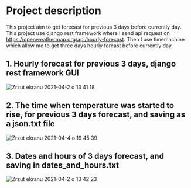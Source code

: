 
# Project description

This project aim to get forecast for previous 3 days before currently day. This project use django rest framework where I send api request on 
https://openweathermap.org/api/hourly-forecast. Then I use timemachine which allow me to get three days hourly forcast before currently day.

## 1. Hourly forecast for previous 3 days, django rest framework GUI

![Zrzut ekranu 2021-04-2 o 13 41 18](https://user-images.githubusercontent.com/56914063/113413139-3954f000-93ba-11eb-9120-de1e23020a65.png)

## 2. The time when temperature was started to rise, for previous 3 days forecast, and saving as a json.txt file

![Zrzut ekranu 2021-04-4 o 19 45 39](https://user-images.githubusercontent.com/56914063/113517098-66ea9680-957e-11eb-9378-39307fff56d0.png)


## 3. Dates and hours of 3 days forecast, and saving in dates_and_hours.txt

![Zrzut ekranu 2021-04-2 o 13 42 23](https://user-images.githubusercontent.com/56914063/113413048-0e6a9c00-93ba-11eb-8e3a-c8ea96c0ce8d.png)



